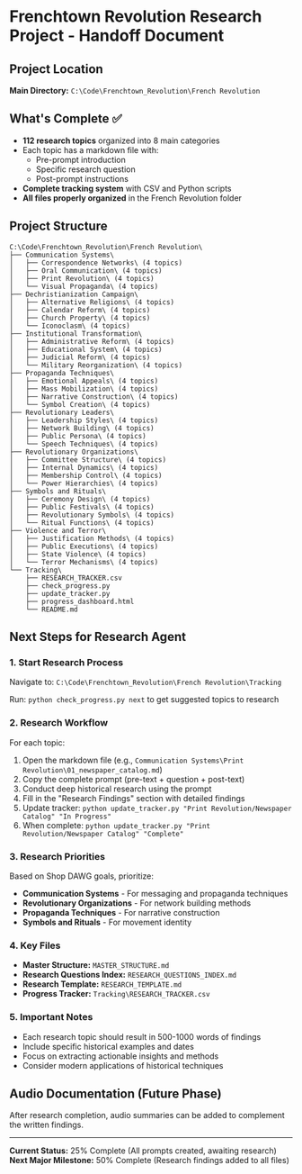 # Frenchtown Revolution Research Project - Handoff Document

## Project Location
**Main Directory:** `C:\Code\Frenchtown_Revolution\French Revolution`

## What's Complete ✅
- **112 research topics** organized into 8 main categories
- Each topic has a markdown file with:
  - Pre-prompt introduction
  - Specific research question
  - Post-prompt instructions
- **Complete tracking system** with CSV and Python scripts
- **All files properly organized** in the French Revolution folder

## Project Structure
```
C:\Code\Frenchtown_Revolution\French Revolution\
├── Communication Systems\
│   ├── Correspondence Networks\ (4 topics)
│   ├── Oral Communication\ (4 topics)
│   ├── Print Revolution\ (4 topics)
│   └── Visual Propaganda\ (4 topics)
├── Dechristianization Campaign\
│   ├── Alternative Religions\ (4 topics)
│   ├── Calendar Reform\ (4 topics)
│   ├── Church Property\ (4 topics)
│   └── Iconoclasm\ (4 topics)
├── Institutional Transformation\
│   ├── Administrative Reform\ (4 topics)
│   ├── Educational System\ (4 topics)
│   ├── Judicial Reform\ (4 topics)
│   └── Military Reorganization\ (4 topics)
├── Propaganda Techniques\
│   ├── Emotional Appeals\ (4 topics)
│   ├── Mass Mobilization\ (4 topics)
│   ├── Narrative Construction\ (4 topics)
│   └── Symbol Creation\ (4 topics)
├── Revolutionary Leaders\
│   ├── Leadership Styles\ (4 topics)
│   ├── Network Building\ (4 topics)
│   ├── Public Persona\ (4 topics)
│   └── Speech Techniques\ (4 topics)
├── Revolutionary Organizations\
│   ├── Committee Structure\ (4 topics)
│   ├── Internal Dynamics\ (4 topics)
│   ├── Membership Control\ (4 topics)
│   └── Power Hierarchies\ (4 topics)
├── Symbols and Rituals\
│   ├── Ceremony Design\ (4 topics)
│   ├── Public Festivals\ (4 topics)
│   ├── Revolutionary Symbols\ (4 topics)
│   └── Ritual Functions\ (4 topics)
├── Violence and Terror\
│   ├── Justification Methods\ (4 topics)
│   ├── Public Executions\ (4 topics)
│   ├── State Violence\ (4 topics)
│   └── Terror Mechanisms\ (4 topics)
└── Tracking\
    ├── RESEARCH_TRACKER.csv
    ├── check_progress.py
    ├── update_tracker.py
    ├── progress_dashboard.html
    └── README.md
```

## Next Steps for Research Agent

### 1. Start Research Process
Navigate to: `C:\Code\Frenchtown_Revolution\French Revolution\Tracking`

Run: `python check_progress.py next` to get suggested topics to research

### 2. Research Workflow
For each topic:
1. Open the markdown file (e.g., `Communication Systems\Print Revolution\01_newspaper_catalog.md`)
2. Copy the complete prompt (pre-text + question + post-text)
3. Conduct deep historical research using the prompt
4. Fill in the "Research Findings" section with detailed findings
5. Update tracker: `python update_tracker.py "Print Revolution/Newspaper Catalog" "In Progress"`
6. When complete: `python update_tracker.py "Print Revolution/Newspaper Catalog" "Complete"`

### 3. Research Priorities
Based on Shop DAWG goals, prioritize:
- **Communication Systems** - For messaging and propaganda techniques
- **Revolutionary Organizations** - For network building methods
- **Propaganda Techniques** - For narrative construction
- **Symbols and Rituals** - For movement identity

### 4. Key Files
- **Master Structure:** `MASTER_STRUCTURE.md`
- **Research Questions Index:** `RESEARCH_QUESTIONS_INDEX.md`
- **Research Template:** `RESEARCH_TEMPLATE.md`
- **Progress Tracker:** `Tracking\RESEARCH_TRACKER.csv`

### 5. Important Notes
- Each research topic should result in 500-1000 words of findings
- Include specific historical examples and dates
- Focus on extracting actionable insights and methods
- Consider modern applications of historical techniques

## Audio Documentation (Future Phase)
After research completion, audio summaries can be added to complement the written findings.

---

**Current Status:** 25% Complete (All prompts created, awaiting research)
**Next Major Milestone:** 50% Complete (Research findings added to all files)
